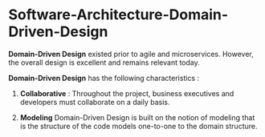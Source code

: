 # Software-Architecture-Domain-Driven-Design

**Domain-Driven Design** existed prior to agile and microservices. However, the overall design is excellent and remains relevant today. 

**Domain-Driven Design** has the following characteristics :

1. **Collaborative** : Throughout the project, business executives and developers must collaborate on a daily basis.

2. **Modeling** Domain-Driven Design is built on the notion of modeling that is the structure of the code models one-to-one to the domain structure. 
